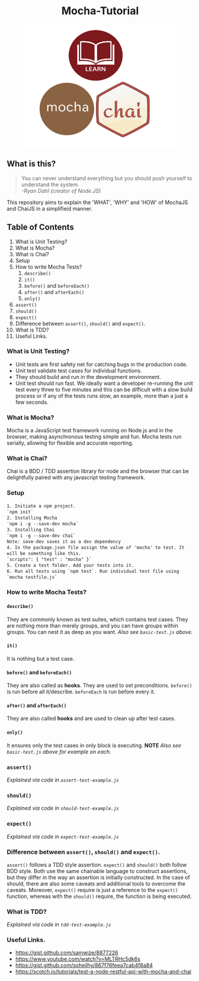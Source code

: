 <h1 align="center"> Mocha-Tutorial </h1>

<div align="center">
    <img src="https://github.com/Shwetabh1/Mocha_Tutorial/blob/master/Images/mocha_final.jpg" alt="Mocha JS Tutorial" width="418" height="332"/>
  <br>
</div>


## What is this?
> You can never understand everything but you should push yourself to understand the system.<br/>
> *-Ryan Dahl (creator of Node.JS)*

This repository aims to explain the 'WHAT', 'WHY' and 'HOW' of MochaJS and ChaiJS in a simplifieid manner.

## Table of Contents
1. What is Unit Testing?
1. What is Mocha?
1. What is Chai?
1. Setup
1. How to write Mocha Tests?
	1. `describe()`
	1. `it()`
	1. `before()` and `beforeEach()`
	1. `after()` and `afterEach()`
	1. `only()`
1. `assert()`
1. `should()`
1. `expect()`
1. Difference between `assert()`, `should()` and `expect()`.
1. What is TDD?
1. Useful Links.

### What is Unit Testing?
* Unit tests are first safety net for catching bugs in the production code.
* Unit test validate test cases for individual functions.
* They should build and run in the development environment.
* Unit test should run fast. We ideally want a developer re-running the unit test every three to five minutes and this can be difficult with a slow build process or if any of the tests runs slow, an example, more than a just a few seconds.
### What is Mocha?
Mocha is a JavaScript test framework running on Node.js and in the browser, making asynchronous testing simple and fun. Mocha tests run serially, allowing for flexible and accurate reporting.
### What is Chai?
Chai is a BDD / TDD assertion library for node and the browser that can be delightfully paired with any javascript testing framework.
### Setup
	1. Initiate a npm project.
	`npm init` 
	2. Installing Mocha 
	`npm i -g --save-dev mocha` 
	3. Installing Chai 
	`npm i -g --save-dev chai` 
	Note: save-dev saves it as a dev dependency
	4. In the package.json file assign the value of 'mocha' to test. It will be something like this.
	`scripts": { "test" : "mocha" }`
	5. Create a test folder. Add your tests into it.
	6. Run all tests using `npm test`. Run individual test file using `mocha testfile.js`
### How to write Mocha Tests? ###
#### `describe()` ####
They are commonly known as test suites, which contains test cases. 
They are nothing more than merely groups, and you can have groups within groups.
You can nest it as deep as you want. _Also see `basic-test.js` above._
#### `it()` ####
It is nothing but a test case.
#### `before()` and `beforeEach()`
They are also called as **hooks**. They are used to set preconditions.
`before()` is run before all it/describe. `beforeEach` is run before every it.
#### `after()` and `afterEach()` ####
They are also called **hooks** and are used to clean up after test cases.
#### `only()` ####
It ensures only the test cases in only block is executing.
**NOTE** _Also see `basic-test.js` above for example on each._
### `assert()`
_Explained via code in `assert-test-example.js`_
### `should()`
_Explained via code in `should-test-example.js`_
### `expect()`
_Explained via code in `expect-test-example.js`_
### Difference between `assert()`, `should()` and `expect()`.
`assert()` follows a TDD style assertion. `expect()` and `should()` both follow BDD style. Both use the same chainable language to construct assertions, but they differ in the way an assertion is initially constructed. In the case of should, there are also some caveats and additional tools to overcome the caveats. Moreover, `expect()` require is just a reference to the `expect()` function, whereas with the `should()` require, the function is being executed.
### What is TDD?
_Explained via code in `tdd-test-example.js`_ 
### Useful Links.
* https://gist.github.com/samwize/8877226
* https://www.youtube.com/watch?v=MLTRHc5dk6s
* https://gist.github.com/soheilhy/867f76feea7cab4f8a84
* https://scotch.io/tutorials/test-a-node-restful-api-with-mocha-and-chai


